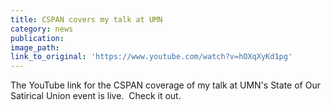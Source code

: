 ```yaml
---
title: CSPAN covers my talk at UMN
category: news
publication:
image_path:
link_to_original: 'https://www.youtube.com/watch?v=hOXqXyKd1pg'
---
```


The YouTube link for the CSPAN coverage of my talk at UMN's State of Our Satirical Union event is live.  Check it out.